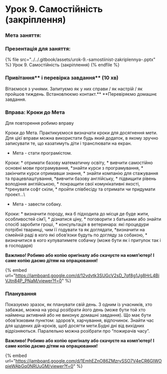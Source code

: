 # Урок 9. Самостійність (закріплення)

### Мета заняття:

### **Презентація для заняття:**

{% file src="../../.gitbook/assets/urok-9.-samostiinist-zakriplennya-.pptx" %}
Урок 9. Самостійність (закріплення)
{% endfile %}

### Привітання** і перевірка завдання** (10 хв)

Вітаємося з учнями. Запитуємо як у них справи / як настрій / як пройшов тиждень. Встановлюємо контакт.** **Перевіряємо домашнє завдання.

### **Вправа: Кроки до Мета**

Для повторення робимо вправу&#x20;

Кроки до Мета. Практикуємося визначати кроки для досягнення мети. Для цієї вправи можна використати будь який додаток, в якому зручно записувати те, що казатимуть діти і транслювати на екран.

* Мета - стати програмістом.

Кроки: \* отримати базову математичну освіту, \* вивчити самостійно основні мови програмування, \*знайти курси з програмування, \* закінчити курси отримавши знання, \* знайти компанію для стажування та працевлаштування, \*вивчити базову англійську, \* підвищити рівень володіння англійською, \* покращити свої комунікативні якості, \*тренувати софт скіли, \* пройти співбесіду та отримати чи придумати проект…\


* Мета - завести собаку.

Кроки: \* визначити породу, яка б підходила до місця де буде жити, особливостей сім’ї, \* дізнатися ціну, \* поговорити з батьками або знайти спосіб заробити гроші, \* консультація в  ветеринара: які процедури потрібні тваринці, чим її годувати та як доглядати, \*визначити на сімейній раді в кого які обов’язки будуть по догляду за собакою, \* визначитися в кого купуватимете собачку (може бути як і притулок так і в господаря)

**Важливо! Робимо або  копію оригіналу або скачуєте на комп’ютер! І саме копію даємо дітям на опрацювання!**

{% embed url="https://jamboard.google.com/d/12vdvtk3SUGcV2sD_7qf8g1Jg8HrL4BiVJtn84P_PNaM/viewer?f=0" %}

### **Планування**

Показуємо зразок, як планувати свій день. З одним із учасників, хто забажає, можна на уроці розібрати його день (може бути той хто найменш активний або не виконує домашні завдання). Що має бути обов’язковим пунктом: здоров’я, харчування, відпочинок. Знайти час для щодених дій-кроків, щоб досягти мети.Будні дні від вихідних відрізняються. Паралельно можна розібрати про “пожирачів часу”.

**Важливо! Робимо або  копію оригіналу або скачуєте на комп’ютер! І саме копію даємо дітям на опрацювання!**

{% embed url="https://jamboard.google.com/d/1EmhEZnO86ZMzrySSO7V4eCR6GIWOpieWAbGq0NRUuGM/viewer?f=0" %}
